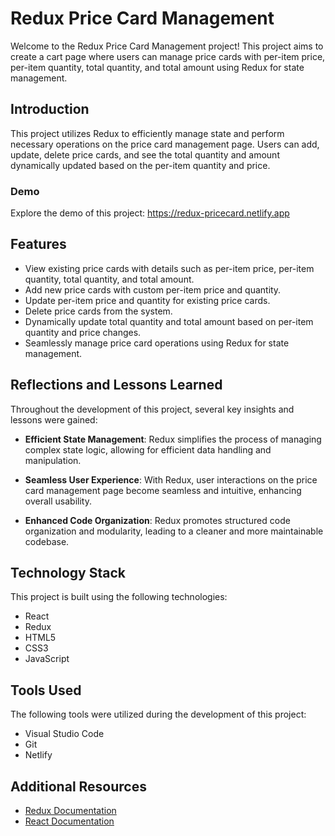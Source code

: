 # Redux Price Card Management

Welcome to the Redux Price Card Management project! This project aims to create a cart page where users can manage price cards with per-item price, per-item quantity, total quantity, and total amount using Redux for state management.

## Introduction

This project utilizes Redux to efficiently manage state and perform necessary operations on the price card management page. Users can add, update, delete price cards, and see the total quantity and amount dynamically updated based on the per-item quantity and price.

### Demo

Explore the demo of this project: https://redux-pricecard.netlify.app

## Features

- View existing price cards with details such as per-item price, per-item quantity, total quantity, and total amount.
- Add new price cards with custom per-item price and quantity.
- Update per-item price and quantity for existing price cards.
- Delete price cards from the system.
- Dynamically update total quantity and total amount based on per-item quantity and price changes.
- Seamlessly manage price card operations using Redux for state management.

## Reflections and Lessons Learned

Throughout the development of this project, several key insights and lessons were gained:

- **Efficient State Management**: Redux simplifies the process of managing complex state logic, allowing for efficient data handling and manipulation.

- **Seamless User Experience**: With Redux, user interactions on the price card management page become seamless and intuitive, enhancing overall usability.

- **Enhanced Code Organization**: Redux promotes structured code organization and modularity, leading to a cleaner and more maintainable codebase.

## Technology Stack

This project is built using the following technologies:

- React
- Redux
- HTML5
- CSS3
- JavaScript

## Tools Used

The following tools were utilized during the development of this project:

- Visual Studio Code
- Git
- Netlify

## Additional Resources

- [Redux Documentation](https://redux.js.org/)
- [React Documentation](https://reactjs.org/docs/getting-started.html)

